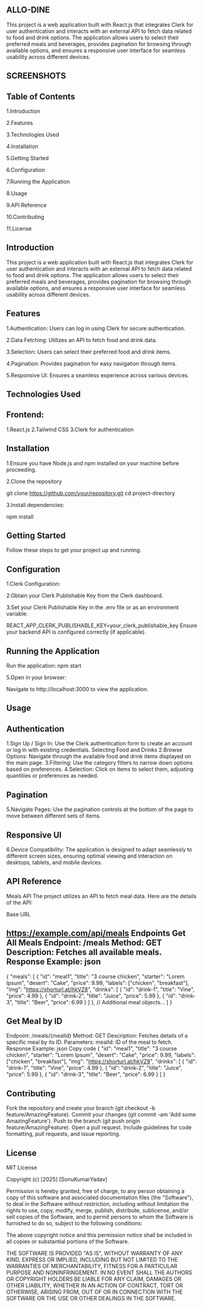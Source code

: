 ALLO-DINE
-----------------------------------

This project is a web application built with React.js that integrates Clerk for user authentication and interacts with an external API to fetch data related to food and drink options. The application allows users to select their preferred meals and beverages, provides pagination for browsing through available options, and ensures a responsive user interface for seamless usability across different devices.


SCREENSHOTS
--------------------------------------------------------------------------------------------------




Table of Contents
-----------------------------------
1.Introduction

2.Features

3.Technologies Used

4.Installation

5.Getting Started

6.Configuration

7.Running the Application

8.Usage

9.API Reference

10.Contributing

11.License

Introduction
------------------------------------------------------------------------------------------------
This project is a web application built with React.js that integrates Clerk for user authentication and interacts with an external API to fetch data related to food and drink options. The application allows users to select their preferred meals and beverages, provides pagination for browsing through available options, and ensures a responsive user interface for seamless usability across different devices.

Features
------------------------------------------------------------------------------------------------

1.Authentication: Users can log in using Clerk for secure authentication.

2.Data Fetching: Utilizes an API to fetch food and drink data.

3.Selection: Users can select their preferred food and drink items.

4.Pagination: Provides pagination for easy navigation through items.

5.Responsive UI: Ensures a seamless experience across various devices.
 
Technologies Used
-----------------------------------------------------------------------------------------------

Frontend:
--------------------
1.React.js
2.Tailwind CSS
3.Clerk for authentication

Installation
------------------------------------------------------------------------------------------------
1.Ensure you have Node.js and npm installed on your machine before proceeding.

2.Clone the repository

git clone https://github.com/your/repository.git
cd project-directory

3.Install dependencies: 

npm install


Getting Started
------------------------------------------------------------------------------------------------
Follow these steps to get your project up and running.

Configuration
------------------------------------------------------------------------------------------------

1.Clerk Configuration:

2.Obtain your Clerk Publishable Key from the Clerk dashboard.

3.Set your Clerk Publishable Key in the .env file or as an environment variable:

REACT_APP_CLERK_PUBLISHABLE_KEY=your_clerk_publishable_key
Ensure your backend API is configured correctly (if applicable).

Running the Application
------------------------------------------------------------------------------------------------

Run the application:
npm start

5.Open in your browser:

Navigate to http://localhost:3000 to view the application.

Usage
------------------------------------------------------------------------------------------------

Authentication
--------------------
1.Sign Up / Sign In: Use the Clerk authentication form to create an account or log in with existing credentials.
Selecting Food and Drinks
2.Browse Options: Navigate through the available food and drink items displayed on the main page.
3.Filtering: Use the category filters to narrow down options based on preferences.
4.Selection: Click on items to select them, adjusting quantities or preferences as needed.

Pagination
--------------------
5.Navigate Pages: Use the pagination controls at the bottom of the page to move between different sets of items.

Responsive UI
--------------------
6.Device Compatibility: The application is designed to adapt seamlessly to different screen sizes, ensuring optimal viewing and interaction on desktops, tablets, and mobile devices.


API Reference
------------------------------------------------------------------------------------------------

Meals API
The project utilizes an API to fetch meal data. Here are the details of the API:

Base URL

https://example.com/api/meals
Endpoints
Get All Meals
Endpoint: /meals
Method: GET
Description: Fetches all available meals.
Response Example:
json
--------------------

{
  "meals": [
    {
      "id": "meal1",
      "title": "3 course chicken",
      "starter": "Lorem Ipsum",
      "desert": "Cake",
      "price": 9.99,
      "labels": ["chicken", "breakfast"],
      "img": "https://shorturl.at/hkVZ8",
      "drinks": [
        { "id": "drink-1", "title": "Vine", "price": 4.99 },
        { "id": "drink-2", "title": "Juice", "price": 5.99 },
        { "id": "drink-3", "title": "Beer", "price": 6.99 }
      ]
    },
    // Additional meal objects...
  ]
}

Get Meal by ID
-----------------------
Endpoint: /meals/{mealId}
Method: GET
Description: Fetches details of a specific meal by its ID.
Parameters:
mealId: ID of the meal to fetch.
Response Example:
json
Copy code
{
  "id": "meal1",
  "title": "3 course chicken",
  "starter": "Lorem Ipsum",
  "desert": "Cake",
  "price": 9.99,
  "labels": ["chicken", "breakfast"],
  "img": "https://shorturl.at/hkVZ8",
  "drinks": [
    { "id": "drink-1", "title": "Vine", "price": 4.99 },
    { "id": "drink-2", "title": "Juice", "price": 5.99 },
    { "id": "drink-3", "title": "Beer", "price": 6.99 }
  ]
}

Contributing
------------------------------------------------------------------------------------------------

Fork the repository and create your branch (git checkout -b feature/AmazingFeature).
Commit your changes (git commit -am 'Add some AmazingFeature').
Push to the branch (git push origin feature/AmazingFeature).
Open a pull request.
Include guidelines for code formatting, pull requests, and issue reporting.

License
------------------------------------------------------------------------------------------------

MIT License

Copyright (c) [2025] [SonuKumarYadav]

Permission is hereby granted, free of charge, to any person obtaining a copy
of this software and associated documentation files (the "Software"), to deal
in the Software without restriction, including without limitation the rights
to use, copy, modify, merge, publish, distribute, sublicense, and/or sell
copies of the Software, and to permit persons to whom the Software is
furnished to do so, subject to the following conditions:

The above copyright notice and this permission notice shall be included in all
copies or substantial portions of the Software.

THE SOFTWARE IS PROVIDED "AS IS", WITHOUT WARRANTY OF ANY KIND, EXPRESS OR
IMPLIED, INCLUDING BUT NOT LIMITED TO THE WARRANTIES OF MERCHANTABILITY,
FITNESS FOR A PARTICULAR PURPOSE AND NONINFRINGEMENT. IN NO EVENT SHALL THE
AUTHORS OR COPYRIGHT HOLDERS BE LIABLE FOR ANY CLAIM, DAMAGES OR OTHER
LIABILITY, WHETHER IN AN ACTION OF CONTRACT, TORT OR OTHERWISE, ARISING FROM,
OUT OF OR IN CONNECTION WITH THE SOFTWARE OR THE USE OR OTHER DEALINGS IN THE
SOFTWARE.
